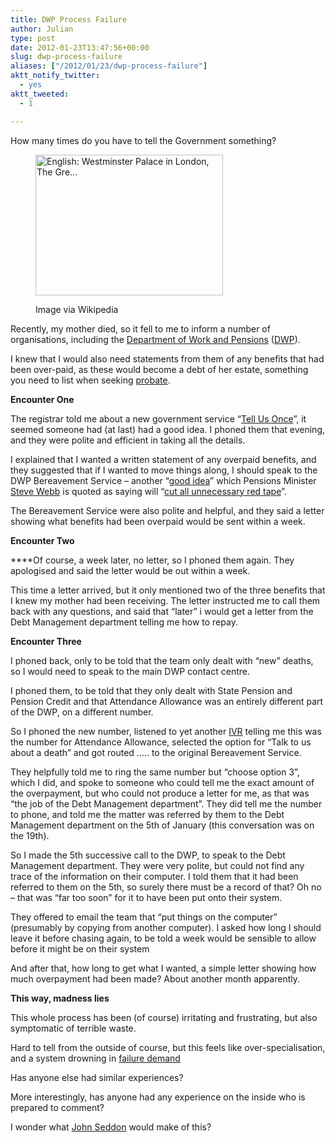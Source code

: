```yaml
---
title: DWP Process Failure
author: Julian
type: post
date: 2012-01-23T13:47:56+00:00
slug: dwp-process-failure 
aliases: ["/2012/01/23/dwp-process-failure"]
aktt_notify_twitter:
  - yes
aktt_tweeted:
  - 1

---
```

How many times do you have to tell the Government something?<figure style="width: 300px" class="wp-caption aligncenter">

[<img class="zemanta-img-inserted zemanta-img-configured " title="English: Westminster Palace in London, The Gre..." src="https://upload.wikimedia.org/wikipedia/commons/thumb/4/48/Westminster_palace.jpg/300px-Westminster_palace.jpg" alt="English: Westminster Palace in London, The Gre..." width="300" height="225" />][1]<figcaption class="wp-caption-text">Image via Wikipedia</figcaption></figure> 

Recently, my mother died, so it fell to me to inform a number of organisations, including the <a href="https://www.dwp.gov.uk/" target="_blank">Department of Work and Pensions</a> (<a href="https://www.dwp.gov.uk/" target="_blank">DWP</a>).

I knew that I would also need statements from them of any benefits that had been over-paid, as these would become a debt of her estate, something you need to list when seeking <a href="https://www.direct.gov.uk/en/Governmentcitizensandrights/Death/Preparation/DG_10029799" target="_blank">probate</a>.

**Encounter One**

The registrar told me about a new government service “<a href="https://www.direct.gov.uk/en/Nl1/Newsroom/DG_188740" target="_blank">Tell Us Once</a>”, it seemed someone had (at last) had a good idea. I phoned them that evening, and they were polite and efficient in taking all the details.

I explained that I wanted a written statement of any overpaid benefits, and they suggested that if I wanted to move things along, I should speak to the DWP Bereavement Service – another “<a href="https://www.direct.gov.uk/en/Nl1/Newsroom/DG_188740" target="_blank">good idea</a>” which Pensions Minister <a href="https://www.dwp.gov.uk/about-dwp/ministers/#sw" target="_blank">Steve Webb</a> is quoted as saying will “<a href="https://www.dwp.gov.uk/newsroom/press-releases/2011/mar-2011/dwp029-11.shtml" target="_blank">cut all unnecessary red tape</a>”.

The Bereavement Service were also polite and helpful, and they said a letter showing what benefits had been overpaid would be sent within a week.

**Encounter Two**

****Of course, a week later, no letter, so I phoned them again. They apologised and said the letter would be out within a week.

This time a letter arrived, but it only mentioned two of the three benefits that I knew my mother had been receiving. The letter instructed me to call them back with any questions, and said that “later” i would get a letter from the Debt Management department telling me how to repay.

**Encounter Three**

I phoned back, only to be told that the team only dealt with “new” deaths, so I would need to speak to the main DWP contact centre.

I phoned them, to be told that they only dealt with State Pension and Pension Credit and that Attendance Allowance was an entirely different part of the DWP, on a different number.

So I phoned the new number, listened to yet another <a href="https://en.wikipedia.org/wiki/Interactive_voice_response" target="_blank">IVR</a> telling me this was the number for Attendance Allowance, selected the option for “Talk to us about a death” and got routed ….. to the original Bereavement Service.

They helpfully told me to ring the same number but “choose option 3”, which I did, and spoke to someone who could tell me the exact amount of the overpayment, but who could not produce a letter for me, as that was “the job of the Debt Management department”. They did tell me the number to phone, and told me the matter was referred by them to the Debt Management department on the 5th of January (this conversation was on the 19th).

So I made the 5th successive call to the DWP, to speak to the Debt Management department. They were very polite, but could not find any trace of the information on their computer. I told them that it had been referred to them on the 5th, so surely there must be a record of that? Oh no – that was “far too soon” for it to have been put onto their system.

They offered to email the team that “put things on the computer” (presumably by copying from another computer). I asked how long I should leave it before chasing again, to be told a week would be sensible to allow before it might be on their system

And after that, how long to get what I wanted, a simple letter showing how much overpayment had been made? About another month apparently.

**This way, madness lies**

This whole process has been (of course) irritating and frustrating, but also symptomatic of terrible waste.

Hard to tell from the outside of course, but this feels like over-specialisation, and a system drowning in <a href="https://en.wikipedia.org/wiki/Failure_demand" target="_blank">failure demand</a>

Has anyone else had similar experiences?

More interestingly, has anyone had any experience on the inside who is prepared to comment?

I wonder what <a href="https://en.wikipedia.org/wiki/John_Seddon" target="_blank">John Seddon</a> would make of this?

<div class="zemanta-pixie" style="margin-top: 10px; height: 15px;">
  <img class="zemanta-pixie-img" style="border: none; float: right;" src="https://img.zemanta.com/pixy.gif?x-id=c68dac5e-2dc3-4857-ba4d-69a609ae9eb0" alt="" />
</div>

 [1]: https://commons.wikipedia.org/wiki/File:Westminster_palace.jpg